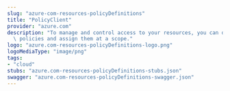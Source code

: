 ```yaml
---
slug: "azure-com-resources-policyDefinitions"
title: "PolicyClient"
provider: "azure.com"
description: "To manage and control access to your resources, you can define customized\
  \ policies and assign them at a scope."
logo: "azure.com-resources-policyDefinitions-logo.png"
logoMediaType: "image/png"
tags:
- "cloud"
stubs: "azure.com-resources-policyDefinitions-stubs.json"
swagger: "azure.com-resources-policyDefinitions-swagger.json"
---
```

